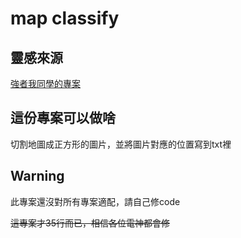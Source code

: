 # map classify

## 靈感來源

[強者我同學的專案](https://github.com/ray930227/ImageClassification)

## 這份專案可以做啥

切割地圖成正方形的圖片，並將圖片對應的位置寫到txt裡

## Warning

此專案還沒對所有專案適配，請自己修code

~~這專案才35行而已，相信各位電神都會修~~